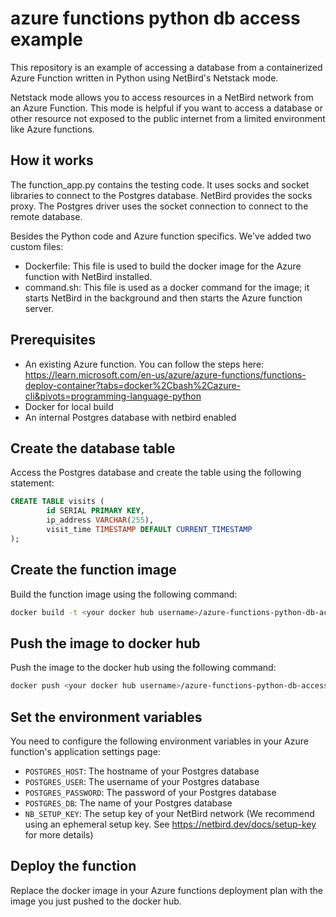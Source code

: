 # azure functions python db access example
This repository is an example of accessing a database from a containerized Azure Function written in Python using NetBird's Netstack mode.

Netstack mode allows you to access resources in a NetBird network from an Azure Function. This mode is helpful if you want to access a database or other resource not exposed to the public internet from a limited environment like Azure functions.

## How it works
The function_app.py contains the testing code. It uses socks and socket libraries to connect to the Postgres database. NetBird provides the socks proxy. The Postgres driver uses the socket connection to connect to the remote database.

Besides the Python code and Azure function specifics. We've added two custom files:
- Dockerfile: This file is used to build the docker image for the Azure function with NetBird installed.
- command.sh: This file is used as a docker command for the image; it starts NetBird in the background and then starts the Azure function server.

## Prerequisites
- An existing Azure function. You can follow the steps here: https://learn.microsoft.com/en-us/azure/azure-functions/functions-deploy-container?tabs=docker%2Cbash%2Cazure-cli&pivots=programming-language-python
- Docker for local build
- An internal Postgres database with netbird enabled

## Create the database table
Access the Postgres database and create the table using the following statement:
```sql
CREATE TABLE visits (
        id SERIAL PRIMARY KEY,
        ip_address VARCHAR(255),
        visit_time TIMESTAMP DEFAULT CURRENT_TIMESTAMP
);
```
## Create the function image
Build the function image using the following command:
```bash
docker build -t <your docker hub username>/azure-functions-python-db-access .
```
## Push the image to docker hub
Push the image to the docker hub using the following command:
```bash
docker push <your docker hub username>/azure-functions-python-db-access
```

## Set the environment variables
You need to configure the following environment variables in your Azure function's application settings page:
- `POSTGRES_HOST`: The hostname of your Postgres database
- `POSTGRES_USER`: The username of your Postgres database
- `POSTGRES_PASSWORD`: The password of your Postgres database
- `POSTGRES_DB`: The name of your Postgres database
- `NB_SETUP_KEY`: The setup key of your NetBird network (We recommend using an ephemeral setup key. See https://netbird.dev/docs/setup-key for more details)

## Deploy the function
Replace the docker image in your Azure functions deployment plan with the image you just pushed to the docker hub.
